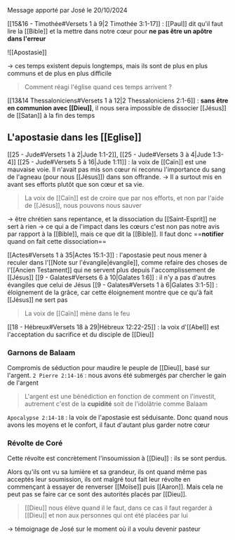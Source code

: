 Message apporté par José le 20/10/2024

[[15&16 - Timothée#Versets 1 à 9|2 Timothée 3:1-17]] : [[Paul]] dit qu'il faut lire la [[Bible]] et la mettre dans notre cœur pour **ne pas être un apôtre dans l'erreur**

![[Apostasie]]

-> ces temps existent depuis longtemps, mais ils sont de plus en plus communs et de plus en plus difficile

> Comment réagi l'église quand ces temps arrivent ?

[[13&14 Thessaloniciens#Versets 1 à 12|2 Thessaloniciens 2:1-6]] : **sans être en communion avec [[Dieu]]**, il nous sera impossible de dissocier [[Jésus]] de [[Satan]] à la fin des temps
## L'apostasie dans les [[Eglise]]
[[25 - Jude#Versets 1 à 2|Jude 1:1-2]], [[25 - Jude#Versets 3 à 4|Jude 1:3-4]]
[[25 - Jude#Versets 5 à 16|Jude 1:11]] : la voix de [[Caïn]] est une mauvaise voie. Il n'avait pas mis son cœur ni reconnu l'importance du sang de l'agneau (pour nous [[Jésus]]) dans son offrande.
-> Il a surtout mis en avant ses efforts plutôt que son cœur et sa vie.

> La voix de [[Caïn]] est de croire que par nos efforts, et non par l'aide de [[Jésus]], nous pouvons nous sauver

-> être chrétien sans repentance, et la dissociation du [[Saint-Esprit]] ne sert à rien
-> ce qui a de l'impact dans les cœurs c'est non pas notre avis par rapport à la [[Bible]], mais ce que dit la [[Bible]]. Il faut donc ==**notifier** quand on fait cette dissociation==

[[Actes#Versets 1 à 35|Actes 15:1-3]] : l'apostasie peut nous mener à reculer dans l'[[Note sur l'évangile|évangile]], comme refaire des choses de l'[[Ancien Testament]] qui ne servent plus depuis l'accomplissement de [[Jésus]]
[[9 - Galates#Versets 6 à 10|Galates 1:6]] : il n'y a pas d'autres évangiles que celui de Jésus
[[9 - Galates#Versets 1 à 6|Galates 3:1-5]] : éloignement de la grâce, car cette éloignement montre que ce qu'à fait [[Jésus]] ne sert pas
> La voix de [[Caïn]] mène dans le feu

[[18 - Hébreux#Versets 18 à 29|Hébreux 12:22-25]] : la voix d'[[Abel]] est l'acceptation du sacrifice et du disciple de [[Dieu]]

### Garnons de Balaam
Compromis de séduction pour maudire le peuple de [[Dieu]], basé sur l'argent.
`2 Pierre 2:14-16` : nous avons été submergés par chercher le gain de l'argent
> L'argent est une bénédiction en fonction de comment on l'investit, autrement c'est de la **cupidité** soit de l'idolâtrie comme Balaam

`Apocalypse 2:14-18` : la voix de l'apostasie est séduisante. Donc quand nous avons les moyens et le confort, il faut d'autant plus garder notre cœur
### Révolte de Coré
Cette révolte est concrètement l'insoumission à [[Dieu]] : ils se sont perdus.

Alors qu'ils ont vu sa lumière et sa grandeur, ils ont quand même pas acceptés leur soumission, ils ont malgré tout fait leur révolte en commençant à essayer de renverser [[Moïse]] puis [[Aaron]]. Mais cela ne peut pas se faire car ce sont des autorités placés par [[Dieu]].

> [[Dieu]] nous élève quand il le faut, dans ce cas il faut regarder à [[Dieu]] et non aux personnes qui ont été placées par lui

-> témoignage de José sur le moment où il a voulu devenir pasteur

